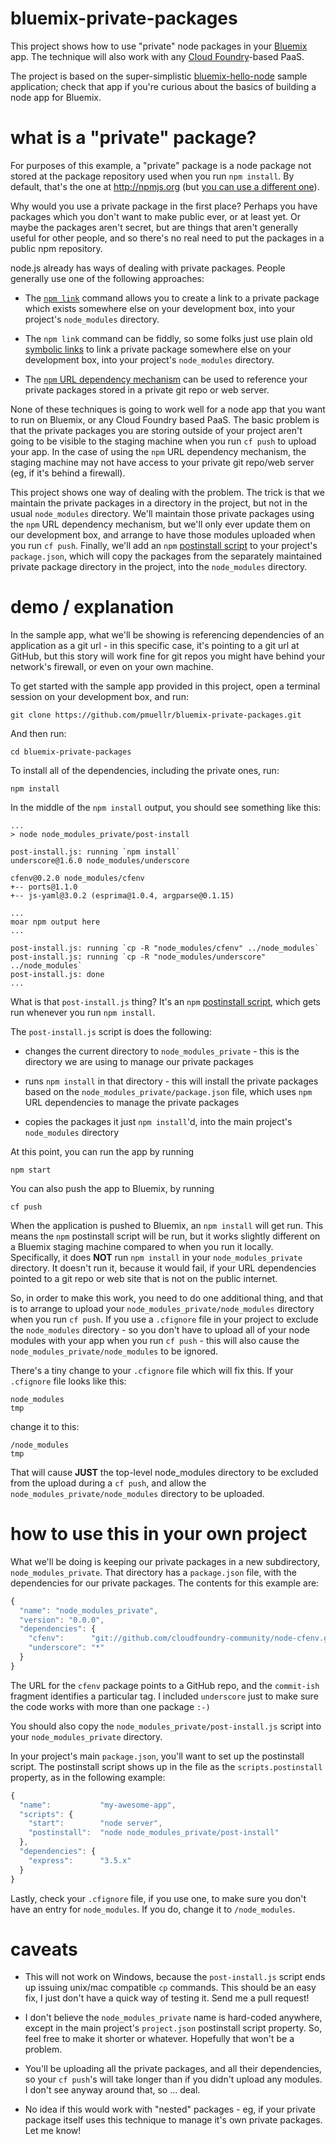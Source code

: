 bluemix-private-packages
================================================================================

This project shows how to use "private" node packages in your
[Bluemix][bluemix] app.
The technique will also work with any [Cloud Foundry][cloud-foundry]-based PaaS.

The project is based on the super-simplistic [bluemix-hello-node][] sample
application; check that app if you're curious about the basics of building
a node app for Bluemix.



what is a "private" package?
================================================================================

For purposes of this example, a "private" package is a node package not stored
at the package repository used when you run `npm install`.  By default, that's
the one at <http://npmjs.org> (but
[you can use a different one][strongloop-npm]).

Why would you use a private package in the first place?  Perhaps you have
packages which you don't want to make public ever, or at least yet.  Or maybe
the packages aren't secret, but are things that aren't generally useful for
other people, and so there's no real need to put the packages in a
public npm repository.

node.js already has ways of dealing with private packages.  People generally
use one of the following approaches:

* The [`npm link`][npm-link] command allows you to create a link to a
  private package which exists somewhere else on your development box,
  into your project's `node_modules` directory.

* The `npm link` command can be fiddly, so some folks just use plain old
  [symbolic links][sym-links] to link a private package somewhere else on your
  development box,
  into your project's `node_modules` directory.

* The [`npm` URL dependency mechanism][npm-url-dep] can be used to reference
  your private packages stored in a private git repo or web server.

None of these techniques is going to work well for a node app that you
want to run on Bluemix, or any Cloud Foundry based PaaS.  The basic problem is
that the private packages you are storing outside of your project aren't going
to be visible to the staging machine when you run `cf push` to upload your app.
In the case of using the `npm` URL dependency mechanism, the staging machine may
not have access to your private git repo/web server (eg, if it's behind
a firewall).

This project shows one way of dealing with the problem.  The trick is that
we maintain the private packages in a directory in the project, but not in
the usual `node_modules` directory.  We'll maintain those private packages
using the `npm` URL dependency mechanism, but we'll only ever update them
on our development box, and arrange to have those modules uploaded when
you run `cf push`. Finally, we'll add an `npm` [postinstall script][npm-scripts]
to your project's `package.json`, which will copy the packages from the
separately maintained private package directory in the project, into the
`node_modules` directory.



demo / explanation
================================================================================

In the sample app, what we'll be showing is referencing dependencies of an
application as a git url - in this specific case, it's pointing to a git url
at GitHub, but this story will work fine for git repos you might have behind
your network's firewall, or even on your own machine.

To get started with the sample app provided in this project,
open a terminal session on your development box, and run:

    git clone https://github.com/pmuellr/bluemix-private-packages.git

And then run:

    cd bluemix-private-packages

To install all of the dependencies, including the private ones, run:

    npm install

In the middle of the `npm install` output, you should see something like this:

    ...
    > node node_modules_private/post-install

    post-install.js: running `npm install`
    underscore@1.6.0 node_modules/underscore

    cfenv@0.2.0 node_modules/cfenv
    +-- ports@1.1.0
    +-- js-yaml@3.0.2 (esprima@1.0.4, argparse@0.1.15)

    ...
    moar npm output here
    ...

    post-install.js: running `cp -R "node_modules/cfenv" ../node_modules`
    post-install.js: running `cp -R "node_modules/underscore" ../node_modules`
    post-install.js: done
    ...

What is that `post-install.js` thing?  It's an `npm`
[postinstall script][npm-scripts], which gets run whenever you run
`npm install`.

The `post-install.js` script is does the following:

* changes the current directory to `node_modules_private` - this is the
  directory we are using to manage our private packages

* runs `npm install` in that directory - this will install the private
  packages based on the `node_modules_private/package.json` file, which uses
  `npm` URL dependencies to manage the private packages

* copies the packages it just `npm install`'d, into the main project's
  `node_modules` directory

At this point, you can run the app by running

    npm start

You can also push the app to Bluemix, by running

    cf push

When the application is pushed to Bluemix, an `npm install` will get run.
This means the `npm` postinstall script will be run, but it works slightly
different on a Bluemix staging machine compared to when you run it locally.
Specifically, it does **NOT** run `npm install` in your `node_modules_private`
directory.  It doesn't run it, because it would fail, if your URL dependencies
pointed to a git repo or web site that is not on the public internet.

So, in order to make this work, you need to do one additional thing, and that
is to arrange to upload your `node_modules_private/node_modules` directory when
you run `cf push`.  If you use a `.cfignore` file in your project to exclude
the `node_modules` directory - so you don't have to upload all of your
node modules with your app when you run `cf push` - this will also cause
the `node_modules_private/node_modules` to be ignored.  

There's a tiny change to your `.cfignore` file which will fix this.  If
your `.cfignore` file looks like this:


    node_modules
    tmp

change it to this:

    /node_modules
    tmp

That will cause **JUST** the top-level node_modules directory to be excluded
from the upload during a `cf push`, and allow the
`node_modules_private/node_modules` directory to be uploaded.



how to use this in your own project
================================================================================

What we'll be doing is keeping our private packages in a new subdirectory,
`node_modules_private`.  That directory has a `package.json` file, with the
dependencies for our private packages.  The contents for this example are:

```js
{
  "name": "node_modules_private",
  "version": "0.0.0",
  "dependencies": {
    "cfenv":      "git://github.com/cloudfoundry-community/node-cfenv.git#0.2.0",
    "underscore": "*"
  }
}
```

The URL for the `cfenv` package points to a GitHub repo, and the `commit-ish`
fragment identifies a particular tag.  I included `underscore` just to make
sure the code works with more than one package `:-)`

You should also copy the `node_modules_private/post-install.js` script
into your `node_modules_private` directory.

In your project's main `package.json`, you'll want to set up the
postinstall script.  The postinstall script shows up in the file
as the `scripts.postinstall` property, as in the following example:

```js
{
  "name":           "my-awesome-app",
  "scripts": {
    "start":        "node server",
    "postinstall":  "node node_modules_private/post-install"
  },
  "dependencies": {
    "express":      "3.5.x"
  }
}
```

Lastly, check your `.cfignore` file, if you use one, to make sure you don't
have an entry for `node_modules`.  If you do, change it to `/node_modules`.



caveats
================================================================================

* This will not work on Windows, because the `post-install.js` script ends up
  issuing unix/mac compatible `cp` commands.  This should be an easy fix, I
  just don't have a quick way of testing it.  Send me a pull request!

* I don't believe the `node_modules_private` name is hard-coded anywhere, except
  in the main project's `project.json` postinstall script property.  So, feel
  free to make it shorter or whatever.  Hopefully that won't be a problem.

* You'll be uploading all the private packages, and all their dependencies, so
  your `cf push`'s will take longer than if you didn't upload any modules.  I
  don't see anyway around that, so ... deal.

* No idea if this would work with "nested" packages - eg, if your private
  package itself uses this technique to manage it's own private packages.
  Let me know!

<!-- ======================================================================= -->

[bluemix]:            https://bluemix.net
[cloud-foundry]:      http://cloudfoundry.org
[bluemix-hello-node]: https://hub.jazz.net/project/pmuellr/bluemix-hello-node/overview
[strongloop-npm]:     http://strongloop.com/strongblog/node-js-registry-mirror-rackspace/
[own-npm]:            http://stackoverflow.com/questions/14609131/can-i-run-a-private-npm-repository-without-replicating-the-public-repository
[npm-url-dep]:        https://www.npmjs.org/doc/files/package.json.html#urls-as-dependencies
[npm-scripts]:        https://www.npmjs.org/doc/misc/npm-scripts.html
[npm-link]:           https://www.npmjs.org/doc/cli/npm-link.html
[sym-links]:          http://en.wikipedia.org/wiki/Symbolic_link

